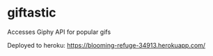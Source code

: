 # giftastic
Accesses Giphy API for popular gifs

Deployed to heroku:
https://blooming-refuge-34913.herokuapp.com/

